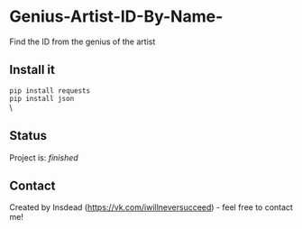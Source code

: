 # Genius-Artist-ID-By-Name-
Find the ID from the genius of the artist

## Install it
`pip install requests`<br/>
`pip install json`<br/>\

## Status
Project is: _finished_

## Contact
Created by Insdead (https://vk.com/iwillneversucceed) - feel free to contact me!
